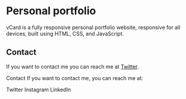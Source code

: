 # Personal portfolio



vCard is a fully responsive personal portfolio website, responsive for all devices, built using HTML, CSS, and JavaScript.


## Contact

If you want to contact me you can reach me at  [Twitter](https://www.twitter.com/codewithsadee).


Contact
If you want to contact me, you can reach me at:

Twitter
Instagram
LinkedIn
